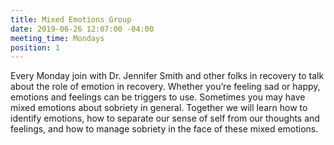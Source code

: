 ```yaml
---
title: Mixed Emotions Group
date: 2019-06-26 12:07:00 -04:00
meeting_time: Mondays
position: 1
---
```


Every Monday join with Dr. Jennifer Smith and other folks in recovery to talk about the role of emotion in recovery. Whether you’re feeling sad or happy, emotions and feelings can be triggers to use. Sometimes you may have mixed emotions about sobriety in general. Together we will learn how to identify emotions, how to separate our sense of self from our thoughts and feelings, and how to manage sobriety in the face of these mixed emotions.
